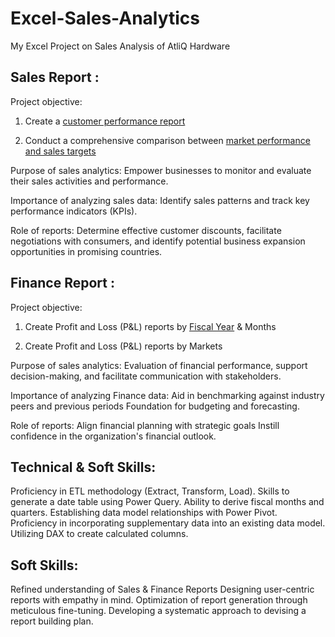 # Excel-Sales-Analytics
My Excel Project on Sales Analysis of AtliQ Hardware

## Sales Report :
Project objective:

1. Create a [customer performance report](https://github.com/tomclancy99/Excel-Sales-Analytics/blob/main/reports/customer%20net%20sales%20performance%20report.pdf)

2. Conduct a comprehensive comparison between [market performance and sales targets](https://github.com/tomclancy99/Excel-Sales-Analytics/blob/main/reports/market%20performance%20vs%20target%20report.pdf)

Purpose of sales analytics: Empower businesses to monitor and evaluate their sales activities and performance.

Importance of analyzing sales data: Identify sales patterns and track key performance indicators (KPIs).

Role of reports: Determine effective customer discounts, facilitate negotiations with consumers, and identify potential business expansion opportunities in promising countries.

## Finance Report :
Project objective:

1. Create Profit and Loss (P&L) reports by [Fiscal Year](https://github.com/tomclancy99/Excel-Sales-Analytics/blob/main/reports/profit%20%26%20loss%20by%20years.pdf) & Months

2. Create Profit and Loss (P&L) reports by Markets

Purpose of sales analytics: Evaluation of financial performance, support decision-making, and facilitate communication with stakeholders.

Importance of analyzing Finance data: Aid in benchmarking against industry peers and previous periods Foundation for budgeting and forecasting.

Role of reports: Align financial planning with strategic goals Instill confidence in the organization's financial outlook.

## Technical & Soft Skills:
 Proficiency in ETL methodology (Extract, Transform, Load).
 Skills to generate a date table using Power Query.
 Ability to derive fiscal months and quarters.
 Establishing data model relationships with Power Pivot.
 Proficiency in incorporating supplementary data into an existing data model.
 Utilizing DAX to create calculated columns.
## Soft Skills:
 Refined understanding of Sales & Finance Reports
 Designing user-centric reports with empathy in mind.
 Optimization of report generation through meticulous fine-tuning.
 Developing a systematic approach to devising a report building plan.
